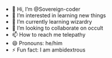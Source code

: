 - 👋 Hi, I’m @Sovereign-coder
- 👀 I’m interested in learning new things
- 🌱 I’m currently learning wizardry
- 💞️ I’m looking to collaborate on occult
- 📫 How to reach me telepathy
- 😄 Pronouns: he/him
- ⚡ Fun fact: I am ambidextrous

<!---
Sovereign-coder/Sovereign-coder is a ✨ special ✨ repository because its `README.md` (this file) appears on your GitHub profile.
You can click the Preview link to take a look at your changes.
--->
